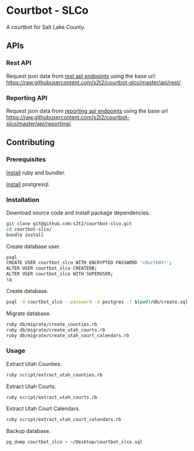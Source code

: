 # Courtbot - SLCo

A courtbot for Salt Lake County.

## APIs

### Rest API

Request json data from [rest api endpoints](/api/reporting/) using the base url: https://raw.githubusercontent.com/s2t2/courtbot-slco/master/api/rest/.

### Reporting API

Request json data from [reporting api endpoints](/api/rest/) using the base url https://raw.githubusercontent.com/s2t2/courtbot-slco/master/api/reporting/.

## Contributing

### Prerequisites

[Install](http://data-creative.info/process-documentation/2015/07/18/how-to-set-up-a-mac-development-environment.html#ruby) ruby and bundler.

[Install](http://data-creative.info/process-documentation/2015/07/18/how-to-set-up-a-mac-development-environment.html#postgresql) postgresql.

### Installation

Download source code and install package dependencies.

```` sh
git clone git@github.com:s2t2/courtbot-slco.git
cd courtbot-slco/
bundle install
````

Create database user.

```` sh
psql
CREATE USER courtbot_slco WITH ENCRYPTED PASSWORD 'c0urtb0t!';
ALTER USER courtbot_slco CREATEDB;
ALTER USER courtbot_slco WITH SUPERUSER;
\q
````

Create database.

```` sh
psql -U courtbot_slco --password -d postgres -f $(pwd)/db/create.sql
````

Migrate database.

```` sh
ruby db/migrate/create_counties.rb
ruby db/migrate/create_utah_courts.rb
ruby db/migrate/create_utah_court_calendars.rb
````

### Usage

Extract Utah Counties.

```` sh
ruby script/extract_utah_counties.rb
````

Extract Utah Courts.

```` sh
ruby script/extract_utah_courts.rb
````

Extract Utah Court Calendars.

```` sh
ruby script/extract_utah_court_calendars.rb
````

Backup database.

```` sh
pg_dump courtbot_slco > ~/Desktop/courtbot_slco.sql
````
